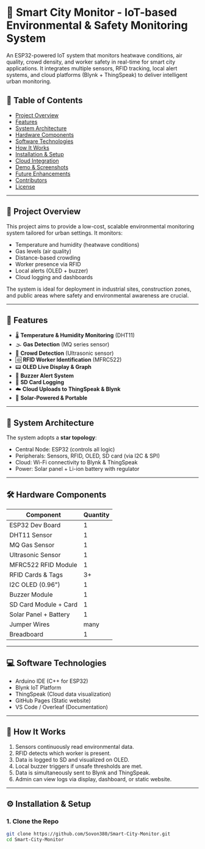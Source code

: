 # 🌆 Smart City Monitor - IoT-based Environmental & Safety Monitoring System

An ESP32-powered IoT system that monitors heatwave conditions, air quality, crowd density, and worker safety in real-time for smart city applications. It integrates multiple sensors, RFID tracking, local alert systems, and cloud platforms (Blynk + ThingSpeak) to deliver intelligent urban monitoring.

## 📌 Table of Contents
- [Project Overview](#project-overview)
- [Features](#features)
- [System Architecture](#system-architecture)
- [Hardware Components](#hardware-components)
- [Software Technologies](#software-technologies)
- [How It Works](#how-it-works)
- [Installation & Setup](#installation--setup)
- [Cloud Integration](#cloud-integration)
- [Demo & Screenshots](#demo--screenshots)
- [Future Enhancements](#future-enhancements)
- [Contributors](#contributors)
- [License](#license)

---

## 🚀 Project Overview

This project aims to provide a low-cost, scalable environmental monitoring system tailored for urban settings. It monitors:
- Temperature and humidity (heatwave conditions)
- Gas levels (air quality)
- Distance-based crowding
- Worker presence via RFID
- Local alerts (OLED + buzzer)
- Cloud logging and dashboards

The system is ideal for deployment in industrial sites, construction zones, and public areas where safety and environmental awareness are crucial.

---

## 🔧 Features

- 🌡️ **Temperature & Humidity Monitoring** (DHT11)
- 🌫️ **Gas Detection** (MQ series sensor)
- 👥 **Crowd Detection** (Ultrasonic sensor)
- 🆔 **RFID Worker Identification** (MFRC522)
- 📟 **OLED Live Display & Graph**
- 🔔 **Buzzer Alert System**
- 💾 **SD Card Logging**
- ☁️ **Cloud Uploads to ThingSpeak & Blynk**
- 🔋 **Solar-Powered & Portable**

---

## 🧩 System Architecture

The system adopts a **star topology**:

- Central Node: ESP32 (controls all logic)
- Peripherals: Sensors, RFID, OLED, SD card (via I2C & SPI)
- Cloud: Wi-Fi connectivity to Blynk & ThingSpeak
- Power: Solar panel + Li-ion battery with regulator

---

## 🛠 Hardware Components

| Component           | Quantity |
|---------------------|----------|
| ESP32 Dev Board     | 1        |
| DHT11 Sensor        | 1        |
| MQ Gas Sensor       | 1        |
| Ultrasonic Sensor   | 1        |
| MFRC522 RFID Module | 1        |
| RFID Cards & Tags   | 3+       |
| I2C OLED (0.96")    | 1        |
| Buzzer Module       | 1        |
| SD Card Module + Card| 1       |
| Solar Panel + Battery| 1       |
| Jumper Wires        | many     |
| Breadboard          | 1        |

---

## 💻 Software Technologies

- Arduino IDE (C++ for ESP32)
- Blynk IoT Platform
- ThingSpeak (Cloud data visualization)
- GitHub Pages (Static website)
- VS Code / Overleaf (Documentation)

---

## 🔄 How It Works

1. Sensors continuously read environmental data.
2. RFID detects which worker is present.
3. Data is logged to SD and visualized on OLED.
4. Local buzzer triggers if unsafe thresholds are met.
5. Data is simultaneously sent to Blynk and ThingSpeak.
6. Admin can view logs via display, dashboard, or static website.

---

## ⚙ Installation & Setup

### 1. Clone the Repo
```bash
git clone https://github.com/Sovon380/Smart-City-Monitor.git
cd Smart-City-Monitor
